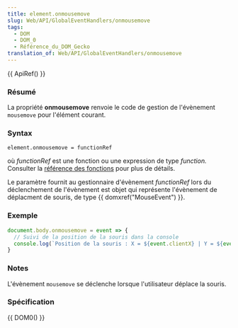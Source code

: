 ```yaml
---
title: element.onmousemove
slug: Web/API/GlobalEventHandlers/onmousemove
tags:
  - DOM
  - DOM_0
  - Référence_du_DOM_Gecko
translation_of: Web/API/GlobalEventHandlers/onmousemove
---
```

{{ ApiRef() }}

### Résumé

La propriété **onmousemove** renvoie le code de gestion de l'évènement `mousemove` pour l'élément courant.

### Syntax

`element.onmousemove = functionRef`

où _functionRef_ est une fonction ou une expression de type _function._ Consulter la [référence des fonctions](/en-US/docs/JavaScript/Reference/Functions_and_function_scope) pour plus de détails.

Le paramètre fournit au gestionnaire d'évènement _functionRef_ lors du déclenchement de l'évènement est objet qui représente l'évènement de déplacment de souris, de type {{ domxref("MouseEvent") }}.

### Exemple

```js
document.body.onmousemove = event => {
  // Suivi de la position de la souris dans la console
  console.log(`Position de la souris : X = ${event.clientX} | Y = ${event.clientY}`);
}
```

### Notes

L'évènement `mousemove` se déclenche lorsque l'utilisateur déplace la souris.

### Spécification

{{ DOM0() }}
